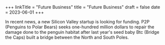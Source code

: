 +++
linkTitle = "Future Business"
title = "Future Business"
draft = false
date = 2023-06-01
+++

In recent news, a new Silicon Valley startup is looking for funding. P2P (Penguins to Polar Bears) seeks one-hundred million dollars to repair the damage done to the penguin habitat after last year's seed baby Btc (Bridge the Caps) built a bridge between the North and South Poles. 
